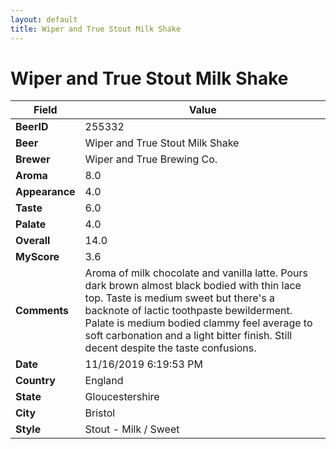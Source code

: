 ```yaml
---
layout: default
title: Wiper and True Stout Milk Shake
---
```


# Wiper and True Stout Milk Shake

| Field         | Value     |
|---------------|-----------|
| **BeerID** | 255332 |
| **Beer** | Wiper and True Stout Milk Shake |
| **Brewer** | Wiper and True Brewing Co. |
| **Aroma** | 8.0 |
| **Appearance** | 4.0 |
| **Taste** | 6.0 |
| **Palate** | 4.0 |
| **Overall** | 14.0 |
| **MyScore** | 3.6 |
| **Comments** | Aroma of milk chocolate and vanilla latte. Pours dark brown almost black bodied with thin lace top. Taste is medium sweet but there's a backnote of lactic toothpaste bewilderment. Palate is medium bodied clammy feel average to soft carbonation and a light bitter finish. Still decent despite the taste confusions. |
| **Date** | 11/16/2019 6:19:53 PM |
| **Country** | England |
| **State** | Gloucestershire |
| **City** | Bristol |
| **Style** | Stout - Milk / Sweet |
